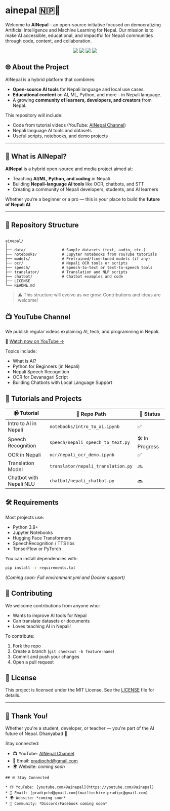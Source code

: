
# ainepal 🇳🇵🤖

Welcome to **AINepal** – an open-source initiative focused on democratizing Artificial Intelligence and Machine Learning for Nepal. Our mission is to make AI accessible, educational, and impactful for Nepali communities through code, content, and collaboration.

<p align="center">
  <a href="https://youtube.com/@ainepal"><img src="https://img.shields.io/badge/YouTube-AINepal-red?logo=youtube&style=flat-square" /></a>
  <a href="https://github.com/pradipchaudhary/ainepal"><img src="https://img.shields.io/github/stars/pradipchaudhary/ainepal?style=flat-square" /></a>
  <a href="https://github.com/pradipchaudhary/ainepal/issues"><img src="https://img.shields.io/github/issues/pradipchaudhary/ainepal?style=flat-square" /></a>
  <a href="LICENSE"><img src="https://img.shields.io/github/license/pradipchaudhary/ainepal?style=flat-square" /></a>
</p>

## 🌐 About the Project

AINepal is a hybrid platform that combines:

- **Open-source AI tools** for Nepali language and local use cases.
- **Educational content** on AI, ML, Python, and more – in Nepali language.
- A growing **community of learners, developers, and creators** from Nepal.

This repository will include:
- Code from tutorial videos (YouTube: [AINepal Channel](https://youtube.com/@ainepal))
- Nepali language AI tools and datasets
- Useful scripts, notebooks, and demo projects


---

## 🚀 What is AINepal?

**AINepal** is a hybrid open-source and media project aimed at:
- Teaching **AI/ML, Python, and coding** in Nepali
- Building **Nepali-language AI tools** like OCR, chatbots, and STT
- Creating a community of Nepali developers, students, and AI learners

Whether you’re a beginner or a pro — this is your place to build the **future of Nepali AI**.

---


## 📁 Repository Structure

```

ainepal/
│
├── data/                # Sample datasets (text, audio, etc.)
├── notebooks/           # Jupyter notebooks from YouTube tutorials
├── models/              # Pretrained/fine-tuned models (if any)
├── ocr/                 # Nepali OCR tools or scripts
├── speech/              # Speech-to-text or text-to-speech tools
├── translator/          # Translation and NLP scripts
├── chatbot/             # Chatbot examples and code
├── LICENSE
└── README.md

````

> ⚠️ This structure will evolve as we grow. Contributions and ideas are welcome!

## 📺 YouTube Channel

We publish regular videos explaining AI, tech, and programming in Nepali.

🔗 [Watch now on YouTube →](https://youtube.com/@ainepal)

Topics include:
- What is AI?
- Python for Beginners (in Nepali)
- Nepali Speech Recognition
- OCR for Devanagari Script
- Building Chatbots with Local Language Support

## 🧠 Tutorials and Projects

| 📹 Tutorial | 📁 Repo Path | 🔗 Status |
|------------|--------------|----------|
| Intro to AI in Nepali | `notebooks/intro_to_ai.ipynb` | ✅ |
| Speech Recognition | `speech/nepali_speech_to_text.py` | 🛠️ In Progress |
| OCR in Nepali | `ocr/nepali_ocr_demo.ipynb` | ✅ |
| Translation Model | `translator/nepali_translation.py` | 🔜 |
| Chatbot with Nepali NLU | `chatbot/nepali_chatbot.py` | 🔜 |

## 🛠️ Requirements

Most projects use:

- Python 3.8+
- Jupyter Notebooks
- Hugging Face Transformers
- SpeechRecognition / TTS libs
- TensorFlow or PyTorch

You can install dependencies with:

```bash
pip install -r requirements.txt
````

*(Coming soon: Full environment.yml and Docker support)*

## 🤝 Contributing

We welcome contributions from anyone who:

* Wants to improve AI tools for Nepal
* Can translate datasets or documents
* Loves teaching AI in Nepali!

To contribute:

1. Fork the repo
2. Create a branch (`git checkout -b feature-name`)
3. Commit and push your changes
4. Open a pull request

## 📄 License

This project is licensed under the MIT License. See the [LICENSE](./LICENSE) file for details.

---

## 🙏 Thank You!

Whether you're a student, developer, or teacher — you're part of the AI future of Nepal. Dhanyabad 🙏

Stay connected:

* 📺 YouTube: [AINepal Channel](https://youtube.com/@ainepal)
* 📧 Email: [pradipchd@gmail.com](mailto:pradipchd@gmail.com)
* 🌍 Website: *coming soon*

```
## 🌐 Stay Connected

* 📺 YouTube: [youtube.com/@ainepal](https://youtube.com/@ainepal)
* 📧 Email: [pradipchd@gmail.com](mailto:hire.pradipc@gmail.com)
* 🌍 Website: *coming soon*
* 💬 Community: *Discord/Facebook coming soon*

